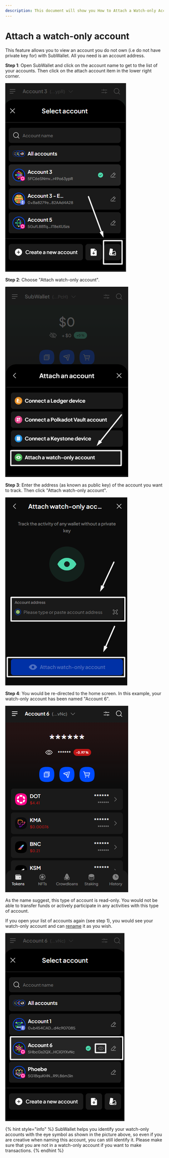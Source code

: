 ```yaml
---
description: This document will show you How to Attach a Watch-only Account on SubWallet.
---
```


# Attach a watch-only account

This feature allows you to view an account you do not own (i.e do not have private key for) with SubWallet. All you need is an account address.

**Step 1**: Open SubWallet and click on the account name to get to the list of your accounts. Then click on the attach account item in the lower right corner.

![](<../../.gitbook/assets/image (100).png>)

**Step 2**: Choose "Attach watch-only account".

![](<../../.gitbook/assets/image (30) (1).png>)

**Step 3**: Enter the address (as known as public key) of the account you want to track. Then click "Attach watch-only account".

![](<../../.gitbook/assets/image (34) (1).png>)

**Step 4**: You would be re-directed to the home screen. In this example, your watch-only account has been named "Account 6".

![](<../../.gitbook/assets/image (31) (1).png>)

As the name suggest, this type of account is read-only. You would not be able to transfer funds or actively participate in any activities with this type of account.&#x20;

If you open your list of accounts again (see step 1), you would see your watch-only account and can [rename](switch-between-accounts-and-change-account-name.md) it as you wish.

![](<../../.gitbook/assets/image (101).png>)

{% hint style="info" %}
SubWallet helps you identify your watch-only accounts with the eye symbol as shown in the picture above, so even if you are creative when naming this account, you can still identify it. Please make sure that you are not in a watch-only account if you want to make transactions.
{% endhint %}



